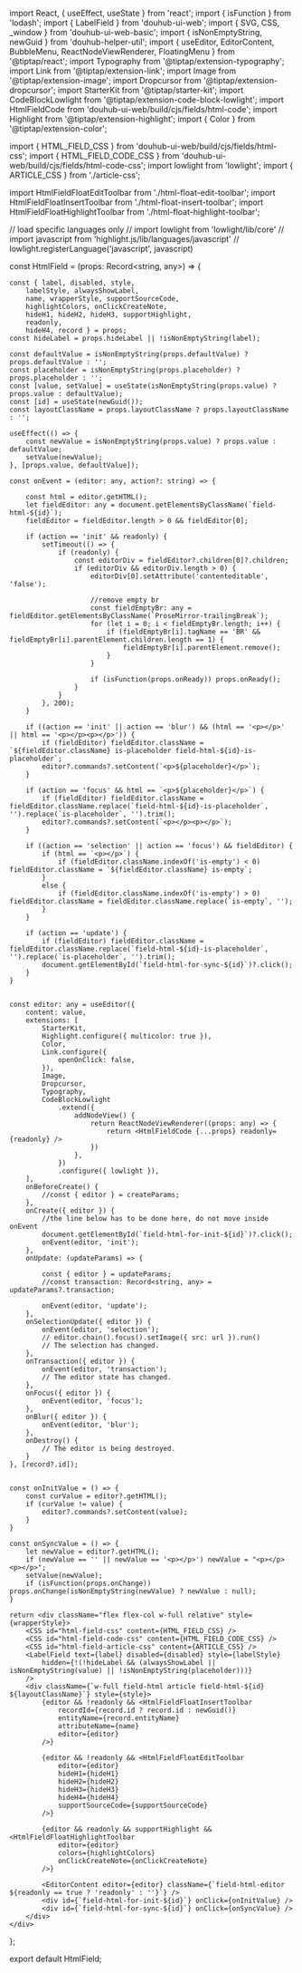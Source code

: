 import React, { useEffect, useState } from 'react';
import { isFunction } from 'lodash';
import { LabelField } from 'douhub-ui-web';
import { SVG, CSS, _window } from 'douhub-ui-web-basic';
import { isNonEmptyString, newGuid } from 'douhub-helper-util';
import { useEditor, EditorContent, BubbleMenu, ReactNodeViewRenderer, FloatingMenu } from '@tiptap/react';
import Typography from '@tiptap/extension-typography';
import Link from '@tiptap/extension-link';
import Image from '@tiptap/extension-image';
import Dropcursor from '@tiptap/extension-dropcursor';
import StarterKit from '@tiptap/starter-kit';
import CodeBlockLowlight from '@tiptap/extension-code-block-lowlight';
import HtmlFieldCode from 'douhub-ui-web/build/cjs/fields/html-code';
import Highlight from '@tiptap/extension-highlight';
import { Color } from '@tiptap/extension-color';

import { HTML_FIELD_CSS } from 'douhub-ui-web/build/cjs/fields/html-css';
import { HTML_FIELD_CODE_CSS } from 'douhub-ui-web/build/cjs/fields/html-code-css';
import lowlight from 'lowlight';
import { ARTICLE_CSS } from './article-css';

import HtmlFieldFloatEditToolbar from './html-float-edit-toolbar';
import HtmlFieldFloatInsertToolbar from './html-float-insert-toolbar';
import HtmlFieldFloatHighlightToolbar from './html-float-highlight-toolbar';

// load specific languages only
// import lowlight from 'lowlight/lib/core'
// import javascript from 'highlight.js/lib/languages/javascript'
// lowlight.registerLanguage('javascript', javascript)


const HtmlField = (props: Record<string, any>) => {

    const { label, disabled, style,
        labelStyle, alwaysShowLabel,
        name, wrapperStyle, supportSourceCode,
        highlightColors, onClickCreateNote,
        hideH1, hideH2, hideH3, supportHighlight,
        readonly,
        hideH4, record } = props;
    const hideLabel = props.hideLabel || !isNonEmptyString(label);

    const defaultValue = isNonEmptyString(props.defaultValue) ? props.defaultValue : '';
    const placeholder = isNonEmptyString(props.placeholder) ? props.placeholder : '';
    const [value, setValue] = useState(isNonEmptyString(props.value) ? props.value : defaultValue);
    const [id] = useState(newGuid());
    const layoutClassName = props.layoutClassName ? props.layoutClassName : '';

    useEffect(() => {
        const newValue = isNonEmptyString(props.value) ? props.value : defaultValue;
        setValue(newValue);
    }, [props.value, defaultValue]);

    const onEvent = (editor: any, action?: string) => {

        const html = editor.getHTML();
        let fieldEditor: any = document.getElementsByClassName(`field-html-${id}`);
        fieldEditor = fieldEditor.length > 0 && fieldEditor[0];

        if (action == 'init' && readonly) {
            setTimeout(() => {
                if (readonly) {
                    const editorDiv = fieldEditor?.children[0]?.children;
                    if (editorDiv && editorDiv.length > 0) {
                        editorDiv[0].setAttribute('contenteditable', 'false');

                        //remove empty br
                        const fieldEmptyBr: any = fieldEditor.getElementsByClassName(`ProseMirror-trailingBreak`);
                        for (let i = 0; i < fieldEmptyBr.length; i++) {
                            if (fieldEmptyBr[i].tagName == 'BR' && fieldEmptyBr[i].parentElement.children.length == 1) {
                                fieldEmptyBr[i].parentElement.remove();
                            }
                        }

                        if (isFunction(props.onReady)) props.onReady();
                    }
                }
            }, 200);
        }

        if ((action == 'init' || action == 'blur') && (html == '<p></p>' || html == '<p></p><p></p>')) {
            if (fieldEditor) fieldEditor.className = `${fieldEditor.className} is-placeholder field-html-${id}-is-placeholder`;
            editor?.commands?.setContent(`<p>${placeholder}</p>`);
        }

        if (action == 'focus' && html == `<p>${placeholder}</p>`) {
            if (fieldEditor) fieldEditor.className = fieldEditor.className.replace(`field-html-${id}-is-placeholder`, '').replace(`is-placeholder`, '').trim();
            editor?.commands?.setContent(`<p></p><p></p>`);
        }

        if ((action == 'selection' || action == 'focus') && fieldEditor) {
            if (html == `<p></p>`) {
                if (fieldEditor.className.indexOf('is-empty') < 0) fieldEditor.className = `${fieldEditor.className} is-empty`;
            }
            else {
                if (fieldEditor.className.indexOf('is-empty') > 0) fieldEditor.className = fieldEditor.className.replace(`is-empty`, '');
            }
        }

        if (action == 'update') {
            if (fieldEditor) fieldEditor.className = fieldEditor.className.replace(`field-html-${id}-is-placeholder`, '').replace(`is-placeholder`, '').trim();
            document.getElementById(`field-html-for-sync-${id}`)?.click();
        }
    }


    const editor: any = useEditor({
        content: value,
        extensions: [
            StarterKit,
            Highlight.configure({ multicolor: true }),
            Color,
            Link.configure({
                openOnClick: false,
            }),
            Image,
            Dropcursor,
            Typography,
            CodeBlockLowlight
                .extend({
                    addNodeView() {
                        return ReactNodeViewRenderer((props: any) => {
                            return <HtmlFieldCode {...props} readonly={readonly} />
                        })
                    },
                })
                .configure({ lowlight }),
        ],
        onBeforeCreate() {
            //const { editor } = createParams;
        },
        onCreate({ editor }) {
            //the line below has to be done here, do not move inside onEvent
            document.getElementById(`field-html-for-init-${id}`)?.click();
            onEvent(editor, 'init');
        },
        onUpdate: (updateParams) => {

            const { editor } = updateParams;
            //const transaction: Record<string, any> = updateParams?.transaction;

            onEvent(editor, 'update');
        },
        onSelectionUpdate({ editor }) {
            onEvent(editor, 'selection');
            // editor.chain().focus().setImage({ src: url }).run()
            // The selection has changed.
        },
        onTransaction({ editor }) {
            onEvent(editor, 'transaction');
            // The editor state has changed.
        },
        onFocus({ editor }) {
            onEvent(editor, 'focus');
        },
        onBlur({ editor }) {
            onEvent(editor, 'blur');
        },
        onDestroy() {
            // The editor is being destroyed.
        }
    }, [record?.id]);


    const onInitValue = () => {
        const curValue = editor?.getHTML();
        if (curValue != value) {
            editor?.commands?.setContent(value);
        }
    }

    const onSyncValue = () => {
        let newValue = editor?.getHTML();
        if (newValue == '' || newValue == '<p></p>') newValue = "<p></p><p></p>";
        setValue(newValue);
        if (isFunction(props.onChange)) props.onChange(isNonEmptyString(newValue) ? newValue : null);
    }

    return <div className="flex flex-col w-full relative" style={wrapperStyle}>
        <CSS id="html-field-css" content={HTML_FIELD_CSS} />
        <CSS id="html-field-code-css" content={HTML_FIELD_CODE_CSS} />
        <CSS id="html-field-article-css" content={ARTICLE_CSS} />
        <LabelField text={label} disabled={disabled} style={labelStyle}
            hidden={!(!hideLabel && (alwaysShowLabel || isNonEmptyString(value) || !isNonEmptyString(placeholder)))}
        />
        <div className={`w-full field-html article field-html-${id} ${layoutClassName}`} style={style}>
            {editor && !readonly && <HtmlFieldFloatInsertToolbar
                recordId={record.id ? record.id : newGuid()}
                entityName={record.entityName}
                attributeName={name}
                editor={editor}
            />}

            {editor && !readonly && <HtmlFieldFloatEditToolbar
                editor={editor}
                hideH1={hideH1}
                hideH2={hideH2}
                hideH3={hideH3}
                hideH4={hideH4}
                supportSourceCode={supportSourceCode}
            />}

            {editor && readonly && supportHighlight && <HtmlFieldFloatHighlightToolbar
                editor={editor}
                colors={highlightColors}
                onClickCreateNote={onClickCreateNote}
            />}

            <EditorContent editor={editor} className={`field-html-editor ${readonly == true ? 'readonly' : ''}`} />
            <div id={`field-html-for-init-${id}`} onClick={onInitValue} />
            <div id={`field-html-for-sync-${id}`} onClick={onSyncValue} />
        </div>
    </div>
};

export default HtmlField;